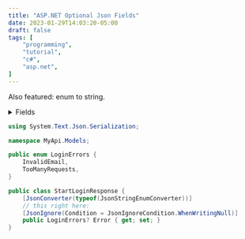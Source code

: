 ```yaml
---
title: "ASP.NET Optional Json Fields"
date: 2023-01-29T14:03:20-05:00
draft: false
tags: [
    "programming",
    "tutorial",
    "c#",
    "asp.net",
]
---
```


Also featured: enum to string.

<details>
<summary>Fields</summary>

Since System.Text.Json is only

|           Field             | Description  |
| ------------------------- | ---------------- |
Always                     | Property is always ignored.
Never                       | Property is always serialized and deserialized, regardless of IgnoreNullValues configuration.
WhenWritingDefault | Property is ignored only if it equals the default value for its type.
WhenWritingNull      | Property is ignored if its value is null. This is applied only to reference-type properties and fields.

For readers in a decade or so, see [JsonIgnoreCondition](https://learn.microsoft.com/en-us/dotnet/api/system.text.json.serialization.jsonignorecondition#fields)

</details>

```c#
using System.Text.Json.Serialization;

namespace MyApi.Models;

public enum LoginErrors {
    InvalidEmail,
    TooManyRequests,
}

public class StartLoginResponse {
    [JsonConverter(typeof(JsonStringEnumConverter))]
    // this right here:
    [JsonIgnore(Condition = JsonIgnoreCondition.WhenWritingNull)]
    public LoginErrors? Error { get; set; }
}
```
